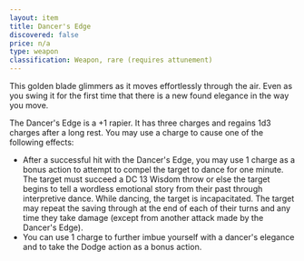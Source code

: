 ```yaml
---
layout: item
title: Dancer's Edge
discovered: false
price: n/a
type: weapon
classification: Weapon, rare (requires attunement)
---
```

This golden blade glimmers as it moves effortlessly through the air. Even as you swing it for the first time that there is a new found elegance in the way you move.

The Dancer's Edge is a +1 rapier. It has three charges and regains 1d3 charges after a long rest. You may use a charge to cause one of the following effects:

- After a successful hit with the Dancer's Edge, you may use 1 charge as a bonus action to attempt to compel the target to dance for one minute. The target must succeed a DC 13 Wisdom throw or else the target begins to tell a wordless emotional story from their past through interpretive dance. While dancing, the target is incapacitated. The target may repeat the saving through at the end of each of their turns and any time they take damage (except from another attack made by the Dancer's Edge).
- You can use 1 charge to further imbue yourself with a dancer's elegance and to take the Dodge action as a bonus action.
